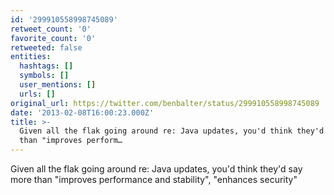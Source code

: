 ```yaml
---
id: '299910558998745089'
retweet_count: '0'
favorite_count: '0'
retweeted: false
entities:
  hashtags: []
  symbols: []
  user_mentions: []
  urls: []
original_url: https://twitter.com/benbalter/status/299910558998745089
date: '2013-02-08T16:00:23.000Z'
title: >-
  Given all the flak going around re: Java updates, you'd think they'd say more
  than "improves perform…
---
```


Given all the flak going around re: Java updates, you'd think they'd say more than "improves performance and stability", "enhances security"
